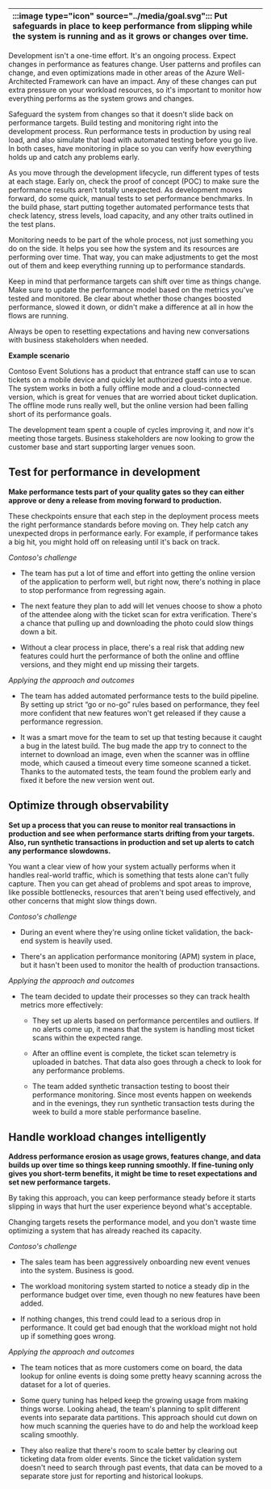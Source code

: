 | :::image type="icon" source="../media/goal.svg"::: Put safeguards in place to keep performance from slipping while the system is running and as it grows or changes over time. |
| :----------------------------------------------------------------------------------------------------------------------------- |

Development isn't a one-time effort. It's an ongoing process. Expect changes in performance as features change. User patterns and profiles can change, and even optimizations made in other areas of the Azure Well-Architected Framework can have an impact. Any of these changes can put extra pressure on your workload resources, so it's important to monitor how everything performs as the system grows and changes.

Safeguard the system from changes so that it doesn't slide back on performance targets. Build testing and monitoring right into the development process. Run performance tests in production by using real load, and also simulate that load with automated testing before you go live. In both cases, have monitoring in place so you can verify how everything holds up and catch any problems early.

As you move through the development lifecycle, run different types of tests at each stage. Early on, check the proof of concept (POC) to make sure the performance results aren't totally unexpected. As development moves forward, do some quick, manual tests to set performance benchmarks. In the build phase, start putting together automated performance tests that check latency, stress levels, load capacity, and any other traits outlined in the test plans.

Monitoring needs to be part of the whole process, not just something you do on the side. It helps you see how the system and its resources are performing over time. That way, you can make adjustments to get the most out of them and keep everything running up to performance standards.

Keep in mind that performance targets can shift over time as things change. Make sure to update the performance model based on the metrics you've tested and monitored. Be clear about whether those changes boosted performance, slowed it down, or didn't make a difference at all in how the flows are running.

Always be open to resetting expectations and having new conversations with business stakeholders when needed.

**Example scenario**

Contoso Event Solutions has a product that entrance staff can use to scan tickets on a mobile device and quickly let authorized guests into a venue. The system works in both a fully offline mode and a cloud-connected version, which is great for venues that are worried about ticket duplication. The offline mode runs really well, but the online version had been falling short of its performance goals.

The development team spent a couple of cycles improving it, and now it's meeting those targets. Business stakeholders are now looking to grow the customer base and start supporting larger venues soon.

## Test for performance in development

**Make performance tests part of your quality gates so they can either approve or deny a release from moving forward to production.**

These checkpoints ensure that each step in the deployment process meets the right performance standards before moving on. They help catch any unexpected drops in performance early. For example, if performance takes a big hit, you might hold off on releasing until it's back on track.

*Contoso's challenge*

- The team has put a lot of time and effort into getting the online version of the application to perform well, but right now, there's nothing in place to stop performance from regressing again.

- The next feature they plan to add will let venues choose to show a photo of the attendee along with the ticket scan for extra verification. There's a chance that pulling up and downloading the photo could slow things down a bit.
- Without a clear process in place, there's a real risk that adding new features could hurt the performance of both the online and offline versions, and they might end up missing their targets.

*Applying the approach and outcomes*

- The team has added automated performance tests to the build pipeline. By setting up strict “go or no-go” rules based on performance, they feel more confident that new features won't get released if they cause a performance regression.

- It was a smart move for the team to set up that testing because it caught a bug in the latest build. The bug made the app try to connect to the internet to download an image, even when the scanner was in offline mode, which caused a timeout every time someone scanned a ticket. Thanks to the automated tests, the team found the problem early and fixed it before the new version went out.

## Optimize through observability

**Set up a process that you can reuse to monitor real transactions in production and see when performance starts drifting from your targets. Also, run synthetic transactions in production and set up alerts to catch any performance slowdowns.**

You want a clear view of how your system actually performs when it handles real-world traffic, which is something that tests alone can't fully capture. Then you can get ahead of problems and spot areas to improve, like possible bottlenecks, resources that aren't being used effectively, and other concerns that might slow things down.

*Contoso's challenge*

- During an event where they're using online ticket validation, the back-end system is heavily used.

- There's an application performance monitoring (APM) system in place, but it hasn't been used to monitor the health of production transactions.

*Applying the approach and outcomes*

- The team decided to update their processes so they can track health metrics more effectively:
  - They set up alerts based on performance percentiles and outliers. If no alerts come up, it means that the system is handling most ticket scans within the expected range.

  - After an offline event is complete, the ticket scan telemetry is uploaded in batches. That data also goes through a check to look for any performance problems.
  - The team added synthetic transaction testing to boost their performance monitoring. Since most events happen on weekends and in the evenings, they run synthetic transaction tests during the week to build a more stable performance baseline. 

## Handle workload changes intelligently

**Address performance erosion as usage grows, features change, and data builds up over time so things keep running smoothly. If fine-tuning only gives you short-term benefits, it might be time to reset expectations and set new performance targets.**

By taking this approach, you can keep performance steady before it starts slipping in ways that hurt the user experience beyond what's acceptable.

Changing targets resets the performance model, and you don't waste time optimizing a system that has already reached its capacity.

*Contoso's challenge*

- The sales team has been aggressively onboarding new event venues into the system. Business is good.

- The workload monitoring system started to notice a steady dip in the performance budget over time, even though no new features have been added.
- If nothing changes, this trend could lead to a serious drop in performance. It could get bad enough that the workload might not hold up if something goes wrong.

*Applying the approach and outcomes*

- The team notices that as more customers come on board, the data lookup for online events is doing some pretty heavy scanning across the dataset for a lot of queries.

- Some query tuning has helped keep the growing usage from making things worse. Looking ahead, the team's planning to split different events into separate data partitions. This approach should cut down on how much scanning the queries have to do and help the workload keep scaling smoothly.
- They also realize that there's room to scale better by clearing out ticketing data from older events. Since the ticket validation system doesn't need to search through past events, that data can be moved to a separate store just for reporting and historical lookups.
